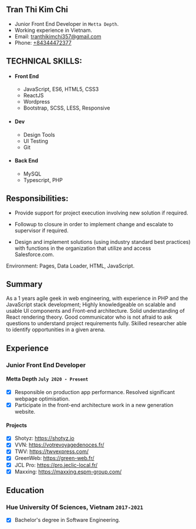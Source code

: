 ## Tran Thi Kim Chi

* Junior Front End Developer in `Metta Depth`.
* Working experience in Vietnam.
* Email: [tranthikimchi357@gmail.com](tranthikimchi357)
* Phone: [+84344472377](+84344472377)

## TECHNICAL SKILLS:

* #### Front End
	* JavaScript, ES6, HTML5, CSS3
	* ReactJS
  * Wordpress
  * Bootstrap, SCSS, LESS, Responsive

* #### Dev
	* Design Tools
	* UI Testing
	* Git
	
* #### Back End
	* MySQL
	* Typescript, PHP

## Responsibilities:
- Provide support for project execution involving new solution if required.

- Followup to closure in order to implement change and escalate to supervisor if required.

- Design and implement solutions (using industry standard best practices) with functions in the organization that utilize and access Salesforce.com.


Environment: Pages, Data Loader, HTML, JavaScript.

## Summary

As a 1 years agile geek in web engineering, with experience in PHP and the JavaScript stack development;
Highly knowledgeable on scalable and usable UI components and Front-end architecture. Solid understanding of React rendering theory. Good communicator who is not afraid to ask questions to understand project requirements fully. Skilled researcher able to identify opportunities in a given arena.

## Experience

### Junior Front End Developer
#### Metta Depth `July 2020 - Present`
- [x] Responsible on production app performance. Resolved significant webpage optimisation.
- [x] Participate in the front-end architecture work in a new generation website.
#### Projects
- [x] Shotyz: https://shotyz.io
- [x] VVN: https://votrevoyagedenoces.fr/
- [x] TWV: https://twvexpress.com/
- [x] GreenWeb: https://green-web.fr/
- [x] JCL Pro: https://pro.jeclic-local.fr/
- [x] Maxxing: https://maxxing.espm-group.com/

## Education

### Hue University Of Sciences, Vietnam `2017-2021`
- [x] Bachelor's degree in Software Engineering.
